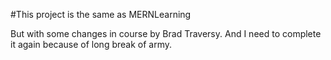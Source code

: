 #This project is the same as MERNLearning

But with some changes in course by Brad Traversy. And I need to complete it again because of long break of army.
